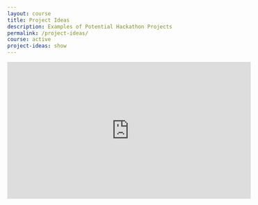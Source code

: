 ```yaml
---
layout: course
title: Project Ideas
description: Examples of Potential Hackathon Projects
permalink: /project-ideas/
course: active
project-ideas: show
---
```


<div class="embed-responsive embed-responsive-16by9">
  <iframe width="560" height="315" src="https://www.youtube-nocookie.com/embed/h8dUsW8IsIY" frameborder="0" allow="autoplay; encrypted-media" allowfullscreen></iframe>
</div><br>
